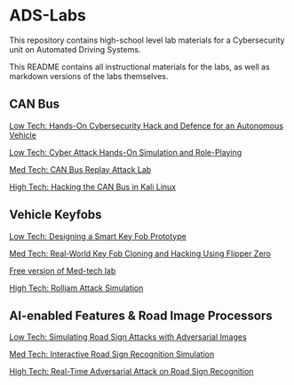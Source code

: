 # ADS-Labs

This repository contains high-school level lab materials for a Cybersecurity unit on Automated Driving Systems. 

This README contains all instructional materials for the labs, as well as markdown versions of the labs themselves. 

## CAN Bus
[Low Tech: Hands-On Cybersecurity Hack and Defence for an Autonomous Vehicle](labs/CANB_LT1.md)

[Low Tech: Cyber Attack Hands-On Simulation and Role-Playing](labs/CANB_LT2.md)

[Med Tech: CAN Bus Replay Attack Lab](https://wpi-lions-group.github.io/CAN-Bus-Replay-Attack-Lab/)

[High Tech: Hacking the CAN Bus in Kali Linux](labs/CANB_HT.md)


## Vehicle Keyfobs
[Low Tech: Designing a Smart Key Fob Prototype](labs/KF_LT.md)

[Med Tech: Real-World Key Fob Cloning and Hacking Using Flipper Zero](labs/KF_MT.md)

[Free version of Med-tech lab](https://wpi-lions-group.github.io/Key-Fob-Cloning-Lab/)

[High Tech: Rolljam Attack Simulation](https://wpi-lions-group.github.io/Key-Fob-Rolljam-Lab/)


## AI-enabled Features & Road Image Processors

[Low Tech: Simulating Road Sign Attacks with Adversarial Images](labs/AI_LT.md)

[Med Tech: Interactive Road Sign Recognition Simulation](labs/AI_MT.md)

[High Tech: Real-Time Adversarial Attack on Road Sign Recognition](labs/AI_HT.md)

